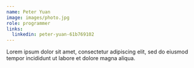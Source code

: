```yaml
---
name: Peter Yuan
image: images/photo.jpg
role: programmer
links:
  linkedin: peter-yuan-61b769102
---
```


Lorem ipsum dolor sit amet, consectetur adipiscing elit, sed do eiusmod tempor incididunt ut labore et dolore magna aliqua.
